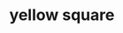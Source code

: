 ---
layout: smileys&emotion
title: yellow square
emoji: yellow_square
permalink: 🟨.html
image: assets/img/3moji/yellow_square.png
---